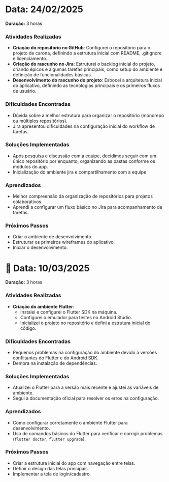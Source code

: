 # Data: 24/02/2025  
**Duração:** 3 horas  

### Atividades Realizadas  
- **Criação do repositório no GitHub**: Configurei o repositório para o projeto de carona, definindo a estrutura inicial com README, .gitignore e licenciamento.  
- **Criação do rascunho no Jira**: Estruturei o backlog inicial do projeto, criando épicos e algumas tarefas principais, como setup do ambiente e definição de funcionalidades básicas.  
- **Desenvolvimento do rascunho do projeto**: Esbocei a arquitetura inicial do aplicativo, definindo as tecnologias principais e os primeiros fluxos de usuário.  

### Dificuldades Encontradas  
- Dúvida sobre a melhor estrutura para organizar o repositório (monorepo ou múltiplos repositórios).  
- Jira apresentou dificuldades na configuração inicial do workflow de tarefas.  

### Soluções Implementadas  
- Após pesquisa e discussão com a equipe, decidimos seguir com um único repositório por enquanto, organizando as pastas conforme os módulos do app.  
- Inicialização do ambiente jira e compartilhamento com a equipe

### Aprendizados  
- Melhor compreensão da organização de repositórios para projetos colaborativos.  
- Aprendi a configurar um fluxo básico no Jira para acompanhamento de tarefas.  

### Próximos Passos  
- Criar o ambiente de desenvolvimento.  
- Estruturar os primeiros wireframes do aplicativo. 
- Iniciar o desenvolvimento. 

# 📅 Data: 10/03/2025  
**Duração:** 3 horas  

### Atividades Realizadas  
- **Criação do ambiente Flutter**:  
  - Instalei e configurei o Flutter SDK na máquina.  
  - Configurei o emulador para testes no Android Studio.  
  - Inicializei o projeto no repositório e defini a estrutura inicial do código.  

### Dificuldades Encontradas  
- Pequenos problemas na configuração do ambiente devido a versões conflitantes do Flutter e do Android SDK. 
- Demora na instalação de dependências.

### Soluções Implementadas  
- Atualizei o Flutter para a versão mais recente e ajustei as variáveis de ambiente.  
- Segui a documentação oficial para resolver os erros na configuração. 

### Aprendizados  
- Como configurar corretamente o ambiente Flutter para desenvolvimento.  
- Uso de comandos básicos do Flutter para verificar e corrigir problemas (`flutter doctor`, `flutter upgrade`). 

### Próximos Passos  
- Criar a estrutura inicial do app com navegação entre telas.  
- Definir o design das telas principais.  
- Implementar a tela de login/cadastro.  

